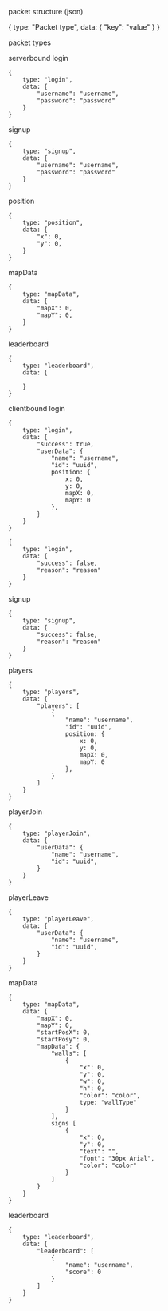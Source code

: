 packet structure (json)

{
    type: "Packet type",
    data: {
        "key": "value"
    }
}

packet types

serverbound
login
    
    {
        type: "login",
        data: {
            "username": "username",
            "password": "password"
        }
    }

signup

    {
        type: "signup",
        data: {
            "username": "username",
            "password": "password"
        }
    }

position

    {
        type: "position",
        data: {
            "x": 0,
            "y": 0,
        }
    }

mapData

    {
        type: "mapData",
        data: {
            "mapX": 0,
            "mapY": 0,
        }
    }

leaderboard

    {
        type: "leaderboard",
        data: {
            
        }
    }


clientbound
login

    {
        type: "login",
        data: {
            "success": true,
            "userData": {
                "name": "username",
                "id": "uuid",
                position: {
                    x: 0,
                    y: 0,
                    mapX: 0,
                    mapY: 0
                },
            }
        }
    }

    {
        type: "login",
        data: {
            "success": false,
            "reason": "reason"
        }
    }

signup

    {
        type: "signup",
        data: {
            "success": false,
            "reason": "reason"
        }
    }

players

    {
        type: "players",
        data: {
            "players": [
                {
                    "name": "username",
                    "id": "uuid",
                    position: {
                        x: 0,
                        y: 0,
                        mapX: 0,
                        mapY: 0
                    },
                }
            ]
        }
    }

playerJoin

    {
        type: "playerJoin",
        data: {
            "userData": {
                "name": "username",
                "id": "uuid",
            }
        }
    }

playerLeave

    {
        type: "playerLeave",
        data: {
            "userData": {
                "name": "username",
                "id": "uuid",
            }
        }
    }

mapData

    {
        type: "mapData",
        data: {
            "mapX": 0,
            "mapY": 0,
            "startPosX": 0,
            "startPosy": 0,
            "mapData": {
                "walls": [
                    {
                        "x": 0,
                        "y": 0,
                        "w": 0,
                        "h": 0,
                        "color": "color",
                        type: "wallType"
                    }
                ],
                signs [
                    {
                        "x": 0,
                        "y": 0,
                        "text": "",
                        "font": "30px Arial",
                        "color": "color"
                    }
                ]
            }
        }
    }

leaderboard

    {
        type: "leaderboard",
        data: {
            "leaderboard": [
                {
                    "name": "username",
                    "score": 0
                }
            ]
        }
    }

